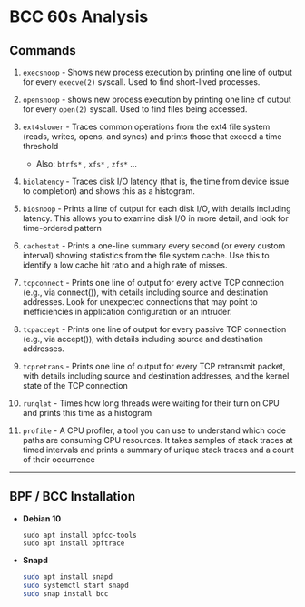 # BCC 60s Analysis

## Commands

1. `execsnoop` - Shows new process execution by printing one line of output for every `execve(2)`
syscall. Used to find short-lived processes.

2. `opensnoop` - shows new process execution by printing one line of output for every `open(2)`
syscall. Used to find files being accessed.

3. `ext4slower` - Traces common operations from the ext4 file system (reads, writes, opens, and
syncs) and prints those that exceed a time threshold 
    
    * Also: `btrfs*` , `xfs*` , `zfs*` ...

4.  `biolatency` - Traces disk I/O latency (that is, the time from device issue to completion) and
shows this as a histogram.

5. `biosnoop` - Prints a line of output for each disk I/O, with details including latency. This allows
you to examine disk I/O in more detail, and look for time-ordered pattern

6. `cachestat` - Prints a one-line summary every second (or every custom interval) showing statistics
from the file system cache. Use this to identify a low cache hit ratio and a high rate of misses.

7. `tcpconnect` - Prints one line of output for every active TCP connection (e.g., via connect()), with
details including source and destination addresses. Look for unexpected connections that may
point to inefficiencies in application configuration or an intruder.

8. `tcpaccept` - Prints one line of output for every passive
TCP connection (e.g., via accept()), with details including source and destination addresses.

9. `tcpretrans` - Prints one line of output for every TCP retransmit packet, with details including
source and destination addresses, and the kernel state of the TCP connection

10. `runqlat` - Times how long threads were waiting for their turn on CPU and prints this time as a
histogram

11. `profile` - A CPU profiler, a tool you can use to understand which code paths are consuming
CPU resources. It takes samples of stack traces at timed intervals and prints a summary of unique
stack traces and a count of their occurrence

---

## BPF / BCC Installation

* __Debian 10__

    ```
    sudo apt install bpfcc-tools
    sudo apt install bpftrace
    ```
    
* __Snapd__

    ```bash
    sudo apt install snapd
    sudo systemctl start snapd
    sudo snap install bcc
    ```

